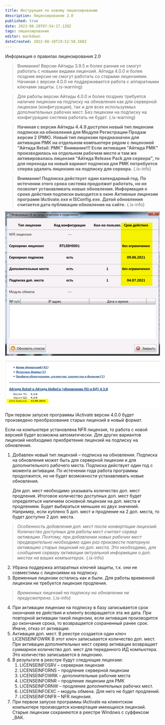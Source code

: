 ```yaml
---
title: Инструкция по новому лицензированию
description: Лицензирование 2.0
published: true
date: 2023-08-28T07:54:17.120Z
tags: лицензирование
editor: markdown
dateCreated: 2022-08-18T19:52:50.560Z
---
```


Информация о правилах лицензирования 2.0

> Внимание! Версии Айтиды 3.9.5 и более ранние не смогут работать с новыми видами лицензий. Айтида 4.0.0 и более поздние версии не смогут работать со старыми лицензиями. Начиная с версии 4.0.0 не поддерживается работа с аппаратными ключами защиты.
{.is-warning}


> Для работы версии Айтиды 4.0.0 и более поздних требуется наличие лицензии на подписку на обновления как для серверной лицензии (конфигурации), так и для всех используемых дополнительных рабочих мест. Без лицензии на подписку на конфигурацию система работать не будет.
{.is-warning}

> **Начиная с версии Айтиды 4.4.9 доступен новый тип лицензии подписки на обновления для Модуля Регистрации Продаж версии 2 (РМК). Новый тип лицензии предназначен для активации РМК на отдельном компьютере рядом с лицензией "Айтида Retail: РМК"
Внимание!!! Если активация "Айтида РМК" производилась на отдельном рабочем месте и там же активировалась лицензия "Айтида Release Pack для сервера", то для перехода на новый вариант подписки для РМК потребуется сперва удалить лицензию на подписку для сервера.**
{.is-info}

> **Внимание! Подписка действует один календарный год. По истечении этого срока система продолжит работать, но не позволит устанавливать новые обновления. Информация о сроке действия подписки выводится в окне Активные лицензии программ IActivate.exe и ISConfig.exe. Датой обновления считается дата публикации обновления на сайте.**
{.is-info}


![](/images/licensing/f1f30364239539ad41625262e4fcea72.png)

![](/images/licensing/ba19724ca6aef9a5c06ff0fb365bdf95.png)

При первом запуске программы IActivate версии 4.0.0 будет произведено преобразование старых лицензий в новый формат.

Если на компьютере установлена NFR лицензия, то работа с новой версией будет возможна автоматически. Для других вариантов лицензий необходимо приобретение лицензий на подписку на обновления.

1.  Добавлен новый тип лицензий – подписка на обновления. Подписка на обновления может быть для серверной лицензии и для дополнительного рабочего места. Подписка действует один год с момента активации. По истечении года работа программы продолжится, но не будет возможности устанавливать новые обновления.

    Для доп. мест необходимо указывать количество доп. мест продления. Итоговое количество доступных доп. мест будет определяться наличием основной лицензии на доп. места и продлением. Будет выбираться меньшее из двух значений. Например, если куплено 5 доп. мест и продление на 2 доп. места, то будет доступно 2 доп. места.

>  *Особенность добавления доп. мест после конвертации лицензий. Количество доступных для работы мест считает сервер активации. Поэтому, при добавлении новых рабочих мест предварительно необходимо один раз произвести повторную активацию старых лицензий на доп. места. Это необходимо, для сообщения серверу активации актуальной информации о доп. местах на ваших компьютерах.*
{.is-info}

2.  Убрана поддержка аппаратных ключей защиты, т.к. они не совместимы с лицензиями на подписку.
3.  Временные лицензии остались как и были. Для работы временной лицензии не требуется лицензия продления.

> *Временных лицензий на подписку на обновление не предусмотрено.*
{.is-info}

4.  При активации лицензии на подписку в базу записывается срок окончания ее действия и клиенту возвращается эта же дата. При повторной активации такой лицензии, если активация производится до окончания срока, то возвращается сохраненный ранее срок. Иначе, отказ от активации.
5.  Активация доп. мест. В реестре создается один ключ LICENSEINFOWRK В этот ключ записывается количество доп. мест. При активации дополнительных мест сервер активации возвращает суммарное количество доп. мест для переданного ИД компьютера. Это количество записывается в лицензию.
6.  В результате в реестре будут следующие лицензии:
    1.  LICENSEINFOSRV – серверная лицензия
    2.  LICENSEINFORNS – продление серверной лицензии
    3.  LICENSEINFOWRK – дополнительные рабочие места
    4.	LICENSEINFORNR – продление лицензии для РМК
    5.  LICENSEINFORNW – продление дополнительных рабочих мест.
    6.  LICENSEINFOEXC – модуль обмена. Для него не будет продлений.
    7.  LICENSEINFONFR – NFR лицензия.
7.  При первом запуске программы IActivate на клиентском компьютере производится конвертация имеющихся лицензий. Старые лицензии сохраняются в реестре Windows с суффиксом \_BAK.
